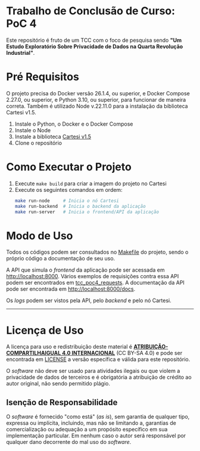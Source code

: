 # Trabalho de Conclusão de Curso: PoC 4

Este repositório é fruto de um TCC com o foco de pesquisa sendo **"Um Estudo Exploratório Sobre Privacidade de Dados na Quarta Revolução Industrial"**.

# Pré Requisitos

O projeto precisa do Docker versão 26.1.4, ou superior, e Docker Compose 2.27.0, ou superior, e Python 3.10, ou superior, para funcionar de maneira correta. Também é utilizado Node v.22.11.0 para a instalação da biblioteca Cartesi v1.5.

1. Instale o Python, o Docker e o Docker Compose
2. Instale o Node
3. Instale a biblioteca [Cartesi v1.5](https://docs.cartesi.io/cartesi-rollups/1.5/quickstart/)
4. Clone o repositório

# Como Executar o Projeto

1. Execute `make build` para criar a imagem do projeto no Cartesi
2. Execute os seguintes comandos em ordem:
    ```bash
    make run-node     # Inicia o nó Cartesi
    make run-backend  # Inicia o backend da aplicação
    make run-server   # Inicia o frontend/API da aplicação
    ```

# Modo de Uso

Todos os códigos podem ser consultados no [Makefile](https://github.com/Victor-Buendia/tcc_poc4/blob/main/Makefile) do projeto, sendo o próprio código a documentação de seu uso.

A API que simula o *frontend* da aplicação pode ser acessada em [http://localhost:8000](http://localhost:8000). Vários exemplos de requisições contra essa API podem ser encontrados em [tcc_poc4_requests](https://github.com/Victor-Buendia/tcc_poc4/tree/main/tcc_poc4_requests). A documentação da API pode ser encontrada em [http://localhost:8000/docs](http://localhost:8000/docs).

Os *logs* podem ser vistos pela API, pelo *backend* e pelo nó Cartesi.

---
# Licença de Uso

A licença para uso e redistribuição deste material é [**ATRIBUIÇÃO-COMPARTILHAIGUAL 4.0 INTERNACIONAL**](https://creativecommons.org/licenses/by-sa/4.0/deed.pt-br) (CC BY-SA 4.0) e pode ser encontrada em [LICENSE](https://github.com/Victor-Buendia/tcc_poc4?tab=CC-BY-SA-4.0-1-ov-file) a versão específica e válida para este repositório.

O *software* não deve ser usado para atividades ilegais ou que violem a privacidade de dados de terceiros e é obrigatória a atribuição de crédito ao autor original, não sendo permitido plágio.

## Isenção de Responsabilidade

O *software* é fornecido "como está" (*as is*), sem garantia de qualquer tipo, expressa ou implícita, incluindo, mas não se limitando a, garantias de comercialização ou adequação a um propósito específico em sua implementação particular. Em nenhum caso o autor será responsável por qualquer dano decorrente do mal uso do *software*.